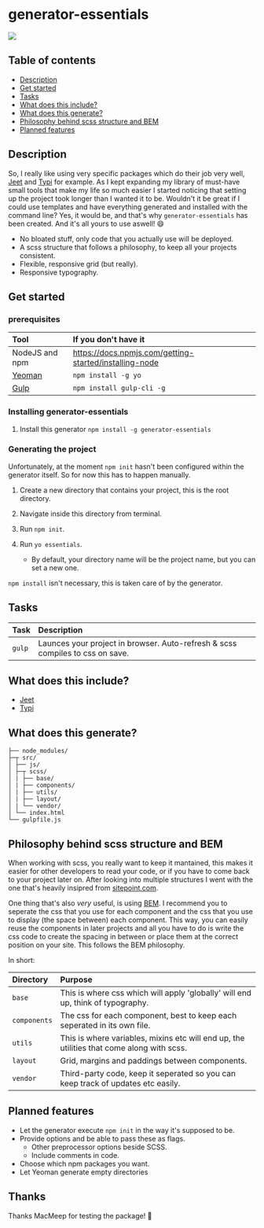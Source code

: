 # generator-essentials
<img src="https://img.shields.io/npm/v/generator-essentials.svg">

## Table of contents
- [Description](#description)
- [Get started](#getstarted)
- [Tasks](#tasks)
- [What does this include?](#include)
- [What does this generate?](#generate)
- [Philosophy behind scss structure and BEM](#scss)
- [Planned features](#features)

<a name="description"/>

## Description

So, I really like using very specific packages which do their job very well, [Jeet](http://jeet.gs/) and [Typi](https://github.com/zellwk/typi) for example. As I kept expanding my library of must-have small tools that make my life so much easier I started noticing that setting up the project took longer than I wanted it to be. Wouldn't it be great if I could use templates and have everything generated and installed with the command line? Yes, it would be, and that's why `generator-essentials` has been created. And it's all yours to use aswell! :smile:

- No bloated stuff, only code that you actually use will be deployed.
- A scss structure that follows a philosophy, to keep all your projects consistent.
- Flexible, responsive grid (but really).
- Responsive typography.

<a name="getstarted"/>

## Get started

### prerequisites

Tool                         | If you don't have it
:--------------------------- | :---------- 
NodeJS and npm               | https://docs.npmjs.com/getting-started/installing-node
[Yeoman](http://yeoman.io/)  | `npm install -g yo`
[Gulp](https://gulpjs.com/)  | `npm install gulp-cli -g`

### Installing generator-essentials

1. Install this generator `npm install -g generator-essentials`

### Generating the project
Unfortunately, at the moment `npm init` hasn't been configured within the generator itself. So for now this has to happen manually.

1. Create a new directory that contains your project, this is the root directory.

2. Navigate inside this directory from terminal.

3. Run `npm init`.

4. Run `yo essentials`.
    - By default, your directory name will be the project name, but you can set a new one.

`npm install` isn't necessary, this is taken care of by the generator.

<a name="tasks"/>

## Tasks
Task  | Description
:---- | :---------- 
`gulp`| Launces your project in browser. Auto-refresh & scss compiles to css on save.

<a name="include"/>

## What does this include?
- [Jeet](http://jeet.gs/)
- [Typi](https://github.com/zellwk/typi)

<a name="generate"/>

## What does this generate?
```
├── node_modules/
├─┬ src/
│ ├── js/
│ ├─┬ scss/
│ | ├── base/
│ | ├── components/
│ | ├── utils/
│ | ├── layout/
│ | └── vendor/
│ └── index.html
└── gulpfile.js
```

<a name="scss"/>

## Philosophy behind scss structure and BEM
When working with scss, you really want to keep it mantained, this makes it easier for other developers to read your code, or if you have to come back to your project later on. After looking into multiple structures I went with the one that's heavily insipred from [sitepoint.com](https://www.sitepoint.com/architecture-sass-project/).

One thing that's also *very* useful, is using [BEM](https://en.bem.info/methodology/css/). I recommend you to seperate the css that you use for each component and the css that you use to display (the space between) each component. This way, you can easily reuse the components in later projects and all you have to do is write the css code to create the spacing in between or place them at the correct position on your site. This follows the BEM philosophy.

In short:

Directory     | Purpose
:------------ | :---------- 
`base`        | This is where css which will apply 'globally' will end up, think of typography.
`components`  | The css for each component, best to keep each seperated in its own file.
`utils`       | This is where variables, mixins etc will end up, the utilities that come along with scss.
`layout`      | Grid, margins and paddings between components.
`vendor`      | Third-party code, keep it seperated so you can keep track of updates etc easily.

<a name="features"/>

## Planned features
- Let the generator execute `npm init` in the way it's supposed to be.
- Provide options and be able to pass these as flags.
  - Other preprocessor options beside SCSS.
  - Include comments in code.
- Choose which npm packages you want.
- Let Yeoman generate empty directories

## Thanks
Thanks MacMeep for testing the package! :tada:
